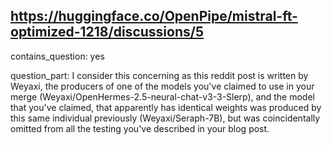 ## https://huggingface.co/OpenPipe/mistral-ft-optimized-1218/discussions/5

contains_question: yes

question_part: I consider this concerning as this reddit post is written by Weyaxi, the producers of one of the models you've claimed to use in your merge (Weyaxi/OpenHermes-2.5-neural-chat-v3-3-Slerp), and the model that you've claimed, that apparently has identical weights was produced by this same individual previously (Weyaxi/Seraph-7B), but was coincidentally omitted from all the testing you've described in your blog post.